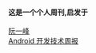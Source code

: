 #### 这是一个个人周刊,启发于
 [阮一峰](https://github.com/ruanyf/weekly)  
 [Android 开发技术周报](https://www.androidweekly.cn/)
